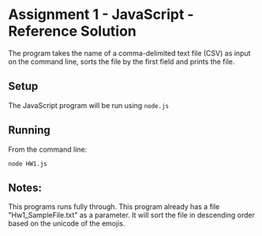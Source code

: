 # Assignment 1 - JavaScript - Reference Solution

The program takes the name of a comma-delimited text file (CSV) as input on the command line, sorts the file by the first field and prints the file.

## Setup

The JavaScript program will be run using `node.js`

## Running

From the command line:

```
node HW1.js
```

## Notes:

This programs runs fully through.
This program already has a file "Hw1_SampleFile.txt" as a parameter. It will sort the file
in descending order based on the unicode of the emojis.